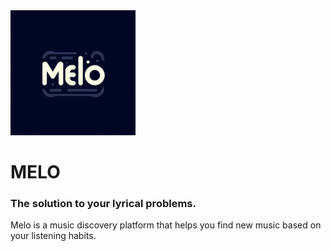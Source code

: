<img  src="public/melologo.jpg"  width="200px;"  />

# MELO

### The solution to your lyrical problems.

Melo is a music discovery platform that helps you find new music based on your listening habits.
